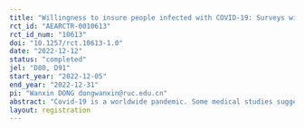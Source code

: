 ```yaml
---
title: "Willingness to insure people infected with COVID-19: Surveys with Insurance Professionals and Lay People"
rct_id: "AEARCTR-0010613"
rct_id_num: "10613"
doi: "10.1257/rct.10613-1.0"
date: "2022-12-12"
status: "completed"
jel: "D80, D91"
start_year: "2022-12-05"
end_year: "2022-12-31"
pi: "Wanxin DONG dongwanxin@ruc.edu.cn"
abstract: "Covid-19 is a worldwide pandemic. Some medical studies suggest that contracting Covid-19 increases the risk of developing other health problems. However, there is significant ambiguity about the severity of sequelae. In the Chinese insurance industry, we observe that some insurance companies charge higher premiums or even refuse to provide coverage to people infected with Covid-19. We conjecture that insurers' willingness to cover is influenced by their ambiguity attitudes and perceived ambiguity about the severity of sequelae. In this study, we use questionnaires to investigate individuals' risk perceptions on Covid-19 and attitudes toward insurers' underwriting decisions. We recruit two types of respondents including insurance professionals and lay people. Their levels of knowledge of risk differ considerably, which may lead to different opinions. In the questionnaires, we use some self-reported attitudinal scales to measure individuals' willingness for coverage, ambiguity and pro-sociality preferences. We conjecture that the more averse insurance professionals are to ambiguity, the less willing they are to cover people infected with Covid-19. Conversely, the more averse lay people are to ambiguity, the more they expect insurers to cover Covid-19. Moreover, respondents with a higher level of pro-sociality are more willing to cover people infected with Covid-19."
layout: registration
---
```


